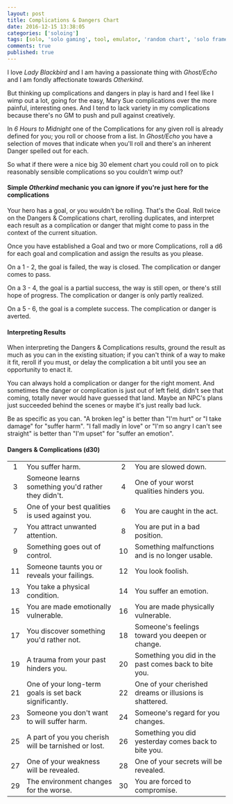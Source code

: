 ```yaml
---
layout: post
title: Complications & Dangers Chart
date: 2016-12-15 13:38:05
categories: ['soloing']
tags: [solo, 'solo gaming', tool, emulator, 'random chart', 'solo frameworks' ]
comments: true
published: true
---
```


I love *Lady Blackbird* and I am having a passionate thing with *Ghost/Echo* and I am fondly affectionate towards *Otherkind*.

But thinking up complications and dangers in play is hard and I feel like I wimp out a lot, going for the easy, Mary Sue complications over the more painful, interesting ones. And I tend to lack variety in my complications because there's no GM to push and pull against creatively.

In *6 Hours to Midnight* one of the Complications for any given roll is already defined for you; you roll or choose from a list. In *Ghost/Echo* you have a selection of moves that indicate when you'll roll and there's an inherent Danger spelled out for each.

So what if there were a nice big 30 element chart you could roll on to pick reasonably sensible complications so you couldn't wimp out?

<!--more-->

#### Simple *Otherkind* mechanic you can ignore if you're just here for the complications

Your hero has a goal, or you wouldn't be rolling. That's the Goal. Roll twice on the Dangers & Complications chart, rerolling duplicates, and interpret each result as a complication or danger that might come to pass in the context of the current situation.

Once you have established a Goal and two or more Complications, roll a d6 for each goal and complication and assign the results as you please.

On a 1 - 2, the goal is failed, the way is closed. The complication or danger comes to pass.

On a 3 - 4, the goal is a partial success, the way is still open, or there's still hope of progress. The complication or danger is only partly realized.

On a 5 - 6, the goal is a complete success. The complication or danger is averted.

#### Interpreting Results

When interpreting the Dangers & Complications results, ground the result as much as you can in the existing situation; if you can't think of a way to make it fit, reroll if you must, or delay the complication a bit until you see an opportunity to enact it.

You can always hold a complication or danger for the right moment. And sometimes the danger or complication is just out of left field, didn't see that coming, totally never would have guessed that land. Maybe an NPC's plans just succeeded behind the scenes or maybe it's just really bad luck.

Be as specific as you can. "A broken leg" is better than "I'm hurt" or "I take damage" for "suffer harm". "I fall madly in love" or "I'm so angry I can't see straight" is better than "I'm upset" for "suffer an emotion".

#### Dangers & Complications (d30)

| | | | |
| :---: | ------------ | :---: | ------------ |
1 | You suffer harm. | 2 | You are slowed down.
3 | Someone learns something you'd rather they didn't.  | 4 | One of your worst qualities hinders you.
5 | One of your best qualities is used against you. | 6 | You are caught in the act.
7 | You attract unwanted attention. | 8 | You are put in a bad position.
9 | Something goes out of control. | 10 | Something malfunctions and is no longer usable.
11 | Someone taunts you or reveals your failings. | 12 | You look foolish.
13 | You take a physical condition. | 14 | You suffer an emotion.
15 | You are made emotionally vulnerable. | 16 | You are made physically vulnerable.
17 | You discover something you'd rather not. | 18 | Someone's feelings toward you deepen or change.
19 | A trauma from your past hinders you. | 20 | Something you did in the past comes back to bite you.
21 | One of your long-term goals is set back significantly. | 22 | One of your cherished dreams or illusions is shattered.
23 | Someone you don't want to will suffer harm. | 24 | Someone's regard for you changes.
25 | A part of you you cherish will be tarnished or lost. | 26 | Something you did yesterday comes back to bite you.
27 | One of your weakness will be revealed. | 28 | One of your secrets will be revealed.
29 | The environment changes for the worse. | 30 | You are forced to compromise.
